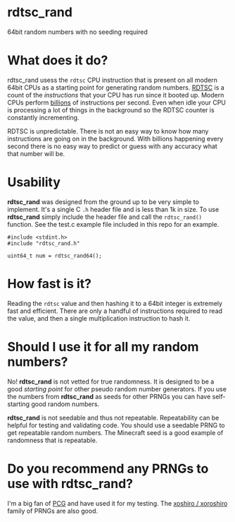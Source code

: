 # rdtsc_rand

64bit random numbers with no seeding required

# What does it do?

rdtsc_rand usess the `rdtsc` CPU instruction that is present on all modern
64bit CPUs as a starting point for generating random numbers.
[RDTSC](https://en.wikipedia.org/wiki/Time_Stamp_Counter) is a count of the
_instructions_ that your CPU has run since it booted up. Modern CPUs perform
[billions](https://en.wikipedia.org/wiki/Instructions_per_second#CPU_results)
of instructions per second. Even when idle your CPU is processing a lot of
things in the background so the RDTSC counter is constantly incrementing.

RDTSC is unpredictable. There is not an easy way to know how many
instructions are going on in the background. With billions happening
every second there is no easy way to predict or guess with any accuracy
what that number will be.

# Usability

**rdtsc_rand** was designed from the ground up to be very simple to
implement. It's a single C `.h` header file and is less than 1k in size. To
use **rdtsc_rand** simply include the header file and call the `rdtsc_rand()`
function. See the test.c example file included in this repo for an example.

```
#include <stdint.h>
#include "rdtsc_rand.h"

uint64_t num = rdtsc_rand64();
```

# How fast is it?

Reading the `rdtsc` value and then hashing it to a 64bit integer is extremely
fast and efficient. There are only a handful of instructions required to
read the value, and then a single multiplication instruction to hash it.

# Should I use it for all my random numbers?

No! **rdtsc_rand** is not vetted for true randomness. It is designed to be
a good _starting point_ for other pseudo random number generators. If you
use the numbers from **rdtsc_rand** as seeds for other PRNGs you can have
self-starting good random numbers.

**rdtsc_rand** is not seedable and thus not repeatable. Repeatability can
be helpful for testing and validating code. You should use a seedable PRNG
to get repeatable random numbers. The Minecraft seed is a good example of
randomness that is repeatable.

# Do you recommend any PRNGs to use with rdtsc_rand?

I'm a big fan of [PCG](https://www.pcg-random.org/) and have
used it for my testing. The [xoshiro / xoroshiro](https://prng.di.unimi.it/)
family of PRNGs are also good.
